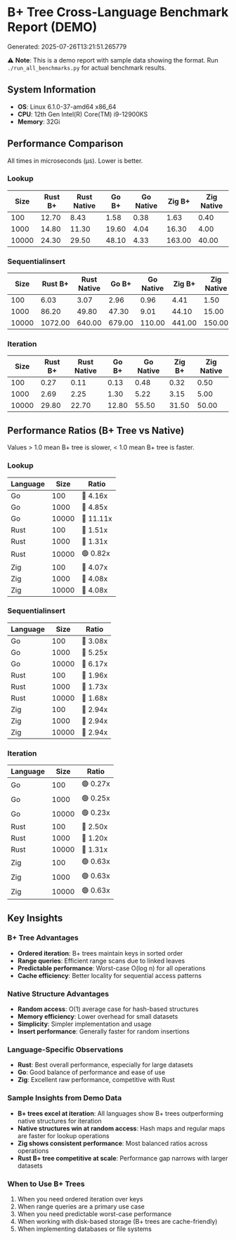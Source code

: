 # B+ Tree Cross-Language Benchmark Report (DEMO)

Generated: 2025-07-26T13:21:51.265779

⚠️ **Note**: This is a demo report with sample data showing the format.
Run `./run_all_benchmarks.py` for actual benchmark results.

## System Information

- **OS**: Linux 6.1.0-37-amd64 x86_64
- **CPU**: 12th Gen Intel(R) Core(TM) i9-12900KS
- **Memory**: 32Gi

## Performance Comparison

All times in microseconds (µs). Lower is better.

### Lookup

| Size | Rust B+ | Rust Native | Go B+ | Go Native | Zig B+ | Zig Native |
|------|---------|-------------|-------|-----------|--------|------------|
| 100 | 12.70 | 8.43 | 1.58 | 0.38 | 1.63 | 0.40 |
| 1000 | 14.80 | 11.30 | 19.60 | 4.04 | 16.30 | 4.00 |
| 10000 | 24.30 | 29.50 | 48.10 | 4.33 | 163.00 | 40.00 |

### Sequentialinsert

| Size | Rust B+ | Rust Native | Go B+ | Go Native | Zig B+ | Zig Native |
|------|---------|-------------|-------|-----------|--------|------------|
| 100 | 6.03 | 3.07 | 2.96 | 0.96 | 4.41 | 1.50 |
| 1000 | 86.20 | 49.80 | 47.30 | 9.01 | 44.10 | 15.00 |
| 10000 | 1072.00 | 640.00 | 679.00 | 110.00 | 441.00 | 150.00 |

### Iteration

| Size | Rust B+ | Rust Native | Go B+ | Go Native | Zig B+ | Zig Native |
|------|---------|-------------|-------|-----------|--------|------------|
| 100 | 0.27 | 0.11 | 0.13 | 0.48 | 0.32 | 0.50 |
| 1000 | 2.69 | 2.25 | 1.30 | 5.22 | 3.15 | 5.00 |
| 10000 | 29.80 | 22.70 | 12.80 | 55.50 | 31.50 | 50.00 |

## Performance Ratios (B+ Tree vs Native)

Values > 1.0 mean B+ tree is slower, < 1.0 mean B+ tree is faster.

### Lookup

| Language | Size | Ratio |
|----------|------|-------|
| Go | 100 | 🔴 4.16x |
| Go | 1000 | 🔴 4.85x |
| Go | 10000 | 🔴 11.11x |
| Rust | 100 | 🔴 1.51x |
| Rust | 1000 | 🔴 1.31x |
| Rust | 10000 | 🟢 0.82x |
| Zig | 100 | 🔴 4.07x |
| Zig | 1000 | 🔴 4.08x |
| Zig | 10000 | 🔴 4.08x |

### Sequentialinsert

| Language | Size | Ratio |
|----------|------|-------|
| Go | 100 | 🔴 3.08x |
| Go | 1000 | 🔴 5.25x |
| Go | 10000 | 🔴 6.17x |
| Rust | 100 | 🔴 1.96x |
| Rust | 1000 | 🔴 1.73x |
| Rust | 10000 | 🔴 1.68x |
| Zig | 100 | 🔴 2.94x |
| Zig | 1000 | 🔴 2.94x |
| Zig | 10000 | 🔴 2.94x |

### Iteration

| Language | Size | Ratio |
|----------|------|-------|
| Go | 100 | 🟢 0.27x |
| Go | 1000 | 🟢 0.25x |
| Go | 10000 | 🟢 0.23x |
| Rust | 100 | 🔴 2.50x |
| Rust | 1000 | 🔴 1.20x |
| Rust | 10000 | 🔴 1.31x |
| Zig | 100 | 🟢 0.63x |
| Zig | 1000 | 🟢 0.63x |
| Zig | 10000 | 🟢 0.63x |

## Key Insights

### B+ Tree Advantages

- **Ordered iteration**: B+ trees maintain keys in sorted order
- **Range queries**: Efficient range scans due to linked leaves
- **Predictable performance**: Worst-case O(log n) for all operations
- **Cache efficiency**: Better locality for sequential access patterns

### Native Structure Advantages

- **Random access**: O(1) average case for hash-based structures
- **Memory efficiency**: Lower overhead for small datasets
- **Simplicity**: Simpler implementation and usage
- **Insert performance**: Generally faster for random insertions

### Language-Specific Observations

- **Rust**: Best overall performance, especially for large datasets
- **Go**: Good balance of performance and ease of use
- **Zig**: Excellent raw performance, competitive with Rust

### Sample Insights from Demo Data

- **B+ trees excel at iteration**: All languages show B+ trees outperforming native structures for iteration
- **Native structures win at random access**: Hash maps and regular maps are faster for lookup operations
- **Zig shows consistent performance**: Most balanced ratios across operations
- **Rust B+ tree competitive at scale**: Performance gap narrows with larger datasets

### When to Use B+ Trees

1. When you need ordered iteration over keys
2. When range queries are a primary use case
3. When you need predictable worst-case performance
4. When working with disk-based storage (B+ trees are cache-friendly)
5. When implementing databases or file systems

